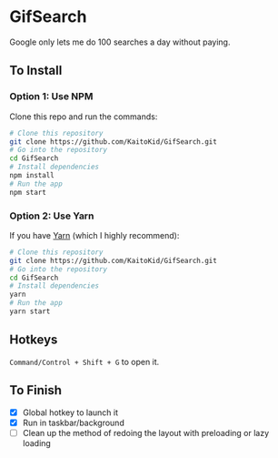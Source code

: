 # GifSearch

Google only lets me do 100 searches a day without paying.

## To Install

### Option 1: Use NPM

Clone this repo and run the commands:

```bash
# Clone this repository
git clone https://github.com/KaitoKid/GifSearch.git
# Go into the repository
cd GifSearch
# Install dependencies
npm install
# Run the app
npm start
```

### Option 2: Use Yarn

If you have [Yarn](https://yarnpkg.com/lang/en/docs/install/) (which I highly recommend):

```bash
# Clone this repository
git clone https://github.com/KaitoKid/GifSearch.git
# Go into the repository
cd GifSearch
# Install dependencies
yarn
# Run the app
yarn start
```

## Hotkeys

`Command/Control + Shift + G` to open it.

## To Finish

- [x] Global hotkey to launch it
- [x] Run in taskbar/background
- [ ] Clean up the method of redoing the layout with preloading or lazy loading
